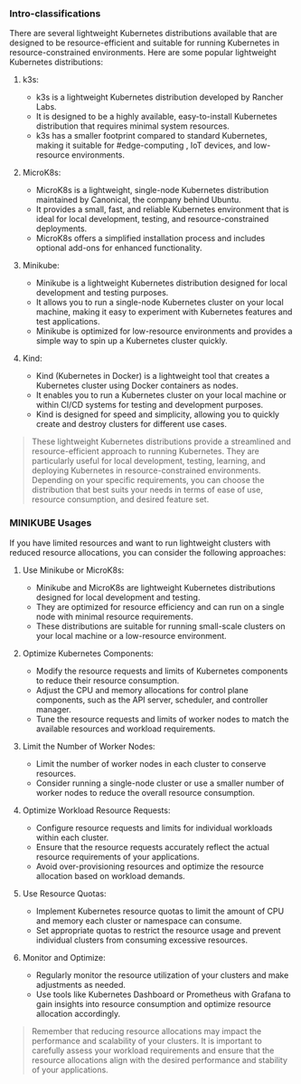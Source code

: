 ### Intro-classifications

There are several lightweight Kubernetes distributions available that are designed to be resource-efficient and suitable for running Kubernetes in resource-constrained environments. Here are some popular lightweight Kubernetes distributions:

1. k3s:
    
    - k3s is a lightweight Kubernetes distribution developed by Rancher Labs.
    - It is designed to be a highly available, easy-to-install Kubernetes distribution that requires minimal system resources.
    - k3s has a smaller footprint compared to standard Kubernetes, making it suitable for #edge-computing , IoT devices, and low-resource environments.
2. MicroK8s:
    
    - MicroK8s is a lightweight, single-node Kubernetes distribution maintained by Canonical, the company behind Ubuntu.
    - It provides a small, fast, and reliable Kubernetes environment that is ideal for local development, testing, and resource-constrained deployments.
    - MicroK8s offers a simplified installation process and includes optional add-ons for enhanced functionality.
3. Minikube:
    
    - Minikube is a lightweight Kubernetes distribution designed for local development and testing purposes.
    - It allows you to run a single-node Kubernetes cluster on your local machine, making it easy to experiment with Kubernetes features and test applications.
    - Minikube is optimized for low-resource environments and provides a simple way to spin up a Kubernetes cluster quickly.
4. Kind:
    
    - Kind (Kubernetes in Docker) is a lightweight tool that creates a Kubernetes cluster using Docker containers as nodes.
    - It enables you to run a Kubernetes cluster on your local machine or within CI/CD systems for testing and development purposes.
    - Kind is designed for speed and simplicity, allowing you to quickly create and destroy clusters for different use cases.

> These lightweight Kubernetes distributions provide a streamlined and resource-efficient approach to running Kubernetes. They are particularly useful for local development, testing, learning, and deploying Kubernetes in resource-constrained environments. Depending on your specific requirements, you can choose the distribution that best suits your needs in terms of ease of use, resource consumption, and desired feature set.

### MINIKUBE Usages

If you have limited resources and want to run lightweight clusters with reduced resource allocations, you can consider the following approaches:

1. Use Minikube or MicroK8s:
    
    - Minikube and MicroK8s are lightweight Kubernetes distributions designed for local development and testing.
    - They are optimized for resource efficiency and can run on a single node with minimal resource requirements.
    - These distributions are suitable for running small-scale clusters on your local machine or a low-resource environment.
2. Optimize Kubernetes Components:
    
    - Modify the resource requests and limits of Kubernetes components to reduce their resource consumption.
    - Adjust the CPU and memory allocations for control plane components, such as the API server, scheduler, and controller manager.
    - Tune the resource requests and limits of worker nodes to match the available resources and workload requirements.
3. Limit the Number of Worker Nodes:
    
    - Limit the number of worker nodes in each cluster to conserve resources.
    - Consider running a single-node cluster or use a smaller number of worker nodes to reduce the overall resource consumption.
4. Optimize Workload Resource Requests:
    
    - Configure resource requests and limits for individual workloads within each cluster.
    - Ensure that the resource requests accurately reflect the actual resource requirements of your applications.
    - Avoid over-provisioning resources and optimize the resource allocation based on workload demands.
5. Use Resource Quotas:
    
    - Implement Kubernetes resource quotas to limit the amount of CPU and memory each cluster or namespace can consume.
    - Set appropriate quotas to restrict the resource usage and prevent individual clusters from consuming excessive resources.
6. Monitor and Optimize:
    
    - Regularly monitor the resource utilization of your clusters and make adjustments as needed.
    - Use tools like Kubernetes Dashboard or Prometheus with Grafana to gain insights into resource consumption and optimize resource allocation accordingly.

>Remember that reducing resource allocations may impact the performance and scalability of your clusters. It is important to carefully assess your workload requirements and ensure that the resource allocations align with the desired performance and stability of your applications.